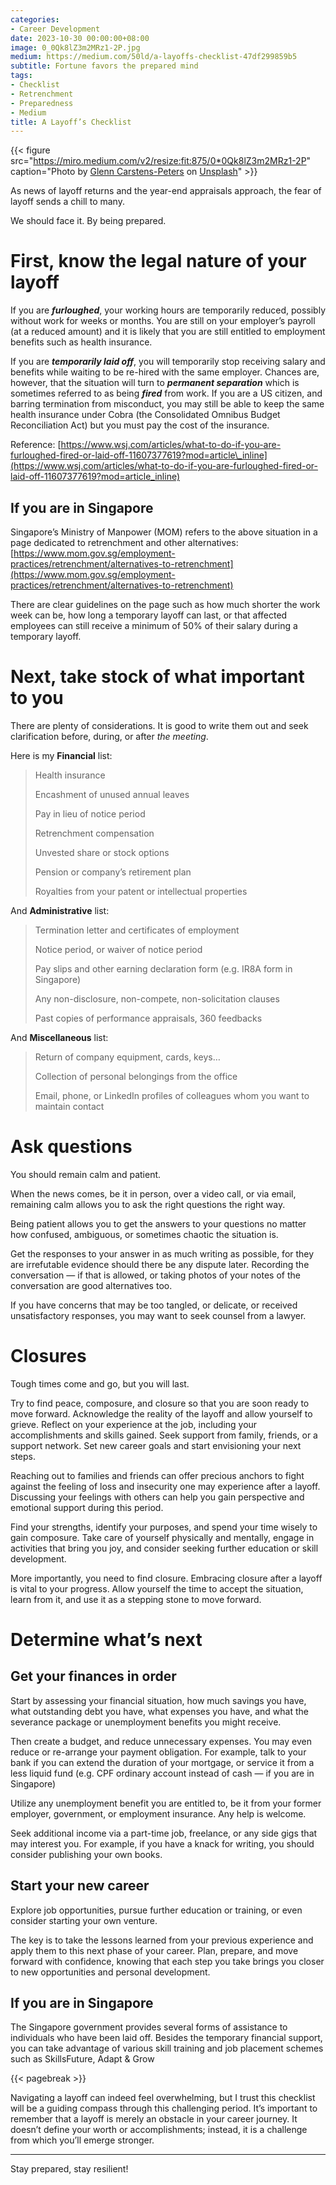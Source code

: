 ```yaml
---
categories:
- Career Development
date: 2023-10-30 00:00:00+08:00
image: 0_0Qk8lZ3m2MRz1-2P.jpg
medium: https://medium.com/50ld/a-layoffs-checklist-47df299859b5
subtitle: Fortune favors the prepared mind
tags:
- Checklist
- Retrenchment
- Preparedness
- Medium
title: A Layoff’s Checklist
---
```


{{< figure src="https://miro.medium.com/v2/resize:fit:875/0*0Qk8lZ3m2MRz1-2P" caption="Photo by [Glenn Carstens-Peters](https://unsplash.com/@glenncarstenspeters?utm_source=medium&utm_medium=referral) on [Unsplash](https://unsplash.com/?utm_source=medium&utm_medium=referral)" >}}

As news of layoff returns and the year-end appraisals approach, the fear of layoff sends a chill to many.

We should face it. By being prepared.

# First, know the legal nature of your layoff

If you are **_furloughed_**, your working hours are temporarily reduced, possibly without work for weeks or months. You are still on your employer’s payroll (at a reduced amount) and it is likely that you are still entitled to employment benefits such as health insurance.

If you are **_temporarily laid off_**, you will temporarily stop receiving salary and benefits while waiting to be re-hired with the same employer. Chances are, however, that the situation will turn to **_permanent separation_** which is sometimes referred to as being **_fired_** from work. If you are a US citizen, and barring termination from misconduct, you may still be able to keep the same health insurance under Cobra (the Consolidated Omnibus Budget Reconciliation Act) but you must pay the cost of the insurance.

Reference: [https://www.wsj.com/articles/what-to-do-if-you-are-furloughed-fired-or-laid-off-11607377619?mod=article\_inline](https://www.wsj.com/articles/what-to-do-if-you-are-furloughed-fired-or-laid-off-11607377619?mod=article_inline)

## If you are in Singapore

Singapore’s Ministry of Manpower (MOM) refers to the above situation in a page dedicated to retrenchment and other alternatives: [https://www.mom.gov.sg/employment-practices/retrenchment/alternatives-to-retrenchment](https://www.mom.gov.sg/employment-practices/retrenchment/alternatives-to-retrenchment)

There are clear guidelines on the page such as how much shorter the work week can be, how long a temporary layoff can last, or that affected employees can still receive a minimum of 50% of their salary during a temporary layoff.

# Next, take stock of what important to you

There are plenty of considerations. It is good to write them out and seek clarification before, during, or after _the meeting_.

Here is my **Financial** list:

> Health insurance
> 
> Encashment of unused annual leaves
> 
> Pay in lieu of notice period
> 
> Retrenchment compensation
> 
> Unvested share or stock options
> 
> Pension or company’s retirement plan
> 
> Royalties from your patent or intellectual properties

And **Administrative** list:

> Termination letter and certificates of employment
> 
> Notice period, or waiver of notice period
> 
> Pay slips and other earning declaration form (e.g. IR8A form in Singapore)
> 
> Any non-disclosure, non-compete, non-solicitation clauses
> 
> Past copies of performance appraisals, 360 feedbacks

And **Miscellaneous** list:

> Return of company equipment, cards, keys…
> 
> Collection of personal belongings from the office
> 
> Email, phone, or LinkedIn profiles of colleagues whom you want to maintain contact

# Ask questions

You should remain calm and patient.

When the news comes, be it in person, over a video call, or via email, remaining calm allows you to ask the right questions the right way.

Being patient allows you to get the answers to your questions no matter how confused, ambiguous, or sometimes chaotic the situation is.

Get the responses to your answer in as much writing as possible, for they are irrefutable evidence should there be any dispute later. Recording the conversation — if that is allowed, or taking photos of your notes of the conversation are good alternatives too.

If you have concerns that may be too tangled, or delicate, or received unsatisfactory responses, you may want to seek counsel from a lawyer.

# Closures

Tough times come and go, but you will last.

Try to find peace, composure, and closure so that you are soon ready to move forward. Acknowledge the reality of the layoff and allow yourself to grieve. Reflect on your experience at the job, including your accomplishments and skills gained. Seek support from family, friends, or a support network. Set new career goals and start envisioning your next steps.

Reaching out to families and friends can offer precious anchors to fight against the feeling of loss and insecurity one may experience after a layoff. Discussing your feelings with others can help you gain perspective and emotional support during this period.

Find your strengths, identify your purposes, and spend your time wisely to gain composure. Take care of yourself physically and mentally, engage in activities that bring you joy, and consider seeking further education or skill development.

More importantly, you need to find closure. Embracing closure after a layoff is vital to your progress. Allow yourself the time to accept the situation, learn from it, and use it as a stepping stone to move forward.

# Determine what’s next

## Get your finances in order

Start by assessing your financial situation, how much savings you have, what outstanding debt you have, what expenses you have, and what the severance package or unemployment benefits you might receive.

Then create a budget, and reduce unnecessary expenses. You may even reduce or re-arrange your payment obligation. For example, talk to your bank if you can extend the duration of your mortgage, or service it from a less liquid fund (e.g. CPF ordinary account instead of cash — if you are in Singapore)

Utilize any unemployment benefit you are entitled to, be it from your former employer, government, or employment insurance. Any help is welcome.

Seek additional income via a part-time job, freelance, or any side gigs that may interest you. For example, if you have a knack for writing, you should consider publishing your own books.

## Start your new career

Explore job opportunities, pursue further education or training, or even consider starting your own venture.

The key is to take the lessons learned from your previous experience and apply them to this next phase of your career. Plan, prepare, and move forward with confidence, knowing that each step you take brings you closer to new opportunities and personal development.

## If you are in Singapore

The Singapore government provides several forms of assistance to individuals who have been laid off. Besides the temporary financial support, you can take advantage of various skill training and job placement schemes such as SkillsFuture, Adapt & Grow

{{< pagebreak >}}

Navigating a layoff can indeed feel overwhelming, but I trust this checklist will be a guiding compass through this challenging period. It’s important to remember that a layoff is merely an obstacle in your career journey. It doesn’t define your worth or accomplishments; instead, it is a challenge from which you’ll emerge stronger.

---

Stay prepared, stay resilient!
